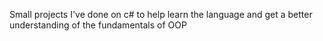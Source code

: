 Small projects I've done on c# to help learn the language and get a better understanding of the fundamentals of OOP
